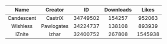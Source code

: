| Name | Creator | ID | Downloads | Likes |
|:---:|:---:|:---:|:---:|:---:|
| Candescent | CastriX | 34749502 | 154257 | 952063
| Wishless | Pawlogates | 34224737 | 138108 | 893939
| IZnite | izhar | 32400752 | 267808 | 1545938
